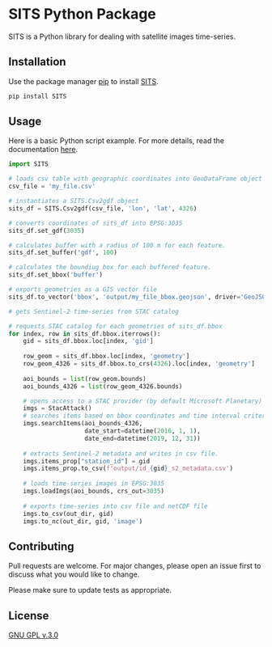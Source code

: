 # SITS Python Package

SITS is a Python library for dealing with satellite images time-series.

## Installation

Use the package manager [pip](https://pip.pypa.io/en/stable/) to install [SITS](https://pypi.org/project/SITS/).

```bash
pip install SITS
```

## Usage

Here is a basic Python script example. For more details, read the documentation [here](sits.readthedocs.io/en/latest/index.html).

```python
import SITS

# loads csv table with geographic coordinates into GeoDataFrame object
csv_file = 'my_file.csv'

# instantiates a SITS.Csv2gdf object
sits_df = SITS.Csv2gdf(csv_file, 'lon', 'lat', 4326)

# converts coordinates of sits_df into EPSG:3035 
sits_df.set_gdf(3035)

# calculates buffer with a radius of 100 m for each feature.
sits_df.set_buffer('gdf', 100)

# calculates the boundiug box for each buffered feature.
sits_df.set_bbox('buffer')

# exports geometries as a GIS vector file
sits_df.to_vector('bbox', 'output/my_file_bbox.geojson', driver='GeoJSON')

# gets Sentinel-2 time-series from STAC catalog

# requests STAC catalog for each geometries of sits_df.bbox
for index, row in sits_df.bbox.iterrows():
    gid = sits_df.bbox.loc[index, 'gid']
    
    row_geom = sits_df.bbox.loc[index, 'geometry']
    row_geom_4326 = sits_df.bbox.to_crs(4326).loc[index, 'geometry']
    
    aoi_bounds = list(row_geom.bounds)
    aoi_bounds_4326 = list(row_geom_4326.bounds)

    # opens access to a STAC provider (by default Microsoft Planetary)
    imgs = StacAttack()
    # searches items based on bbox coordinates and time interval criteria
    imgs.searchItems(aoi_bounds_4326, 
                     date_start=datetime(2016, 1, 1), 
                     date_end=datetime(2019, 12, 31))
    
    # extracts Sentinel-2 metadata and writes in csv file.
    imgs.items_prop["station_id"] = gid
    imgs.items_prop.to_csv(f'output/id_{gid}_s2_metadata.csv')
    
    # loads time-series images in EPSG:3035
    imgs.loadImgs(aoi_bounds, crs_out=3035)
    
    # exports time-series into csv file and netCDF file
    imgs.to_csv(out_dir, gid)
    imgs.to_nc(out_dir, gid, 'image')
```

## Contributing

Pull requests are welcome. For major changes, please open an issue first
to discuss what you would like to change.

Please make sure to update tests as appropriate.

## License

[GNU GPL v.3.0](LICENSE)